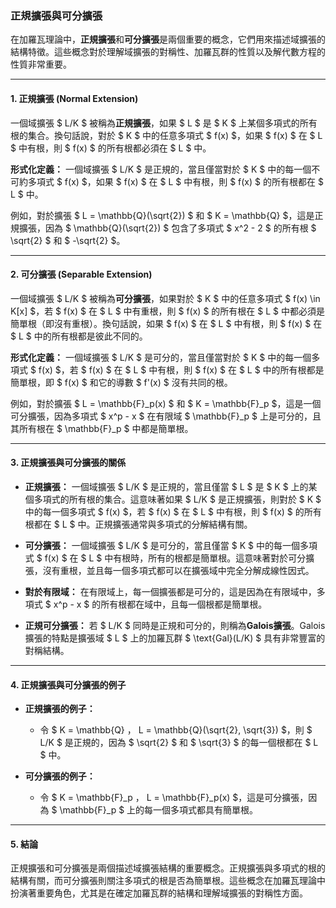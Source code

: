 ### **正規擴張與可分擴張**

在加羅瓦理論中，**正規擴張**和**可分擴張**是兩個重要的概念，它們用來描述域擴張的結構特徵。這些概念對於理解域擴張的對稱性、加羅瓦群的性質以及解代數方程的性質非常重要。

---

#### **1. 正規擴張 (Normal Extension)**

一個域擴張 $ L/K $ 被稱為**正規擴張**，如果 $ L $ 是 $ K $ 上某個多項式的所有根的集合。換句話說，對於 $ K $ 中的任意多項式 $ f(x) $，如果 $ f(x) $ 在 $ L $ 中有根，則 $ f(x) $ 的所有根都必須在 $ L $ 中。

**形式化定義：** 
一個域擴張 $ L/K $ 是正規的，當且僅當對於 $ K $ 中的每一個不可約多項式 $ f(x) $，如果 $ f(x) $ 在 $ L $ 中有根，則 $ f(x) $ 的所有根都在 $ L $ 中。

例如，對於擴張 $ L = \mathbb{Q}(\sqrt{2}) $ 和 $ K = \mathbb{Q} $，這是正規擴張，因為 $ \mathbb{Q}(\sqrt{2}) $ 包含了多項式 $ x^2 - 2 $ 的所有根 $ \sqrt{2} $ 和 $ -\sqrt{2} $。

---

#### **2. 可分擴張 (Separable Extension)**

一個域擴張 $ L/K $ 被稱為**可分擴張**，如果對於 $ K $ 中的任意多項式 $ f(x) \in K[x] $，若 $ f(x) $ 在 $ L $ 中有重根，則 $ f(x) $ 的所有根在 $ L $ 中都必須是簡單根（即沒有重根）。換句話說，如果 $ f(x) $ 在 $ L $ 中有根，則 $ f(x) $ 在 $ L $ 中的所有根都是彼此不同的。

**形式化定義：** 
一個域擴張 $ L/K $ 是可分的，當且僅當對於 $ K $ 中的每一個多項式 $ f(x) $，若 $ f(x) $ 在 $ L $ 中有根，則 $ f(x) $ 在 $ L $ 中的所有根都是簡單根，即 $ f(x) $ 和它的導數 $ f'(x) $ 沒有共同的根。

例如，對於擴張 $ L = \mathbb{F}_p(x) $ 和 $ K = \mathbb{F}_p $，這是一個可分擴張，因為多項式 $ x^p - x $ 在有限域 $ \mathbb{F}_p $ 上是可分的，且其所有根在 $ \mathbb{F}_p $ 中都是簡單根。

---

#### **3. 正規擴張與可分擴張的關係**

- **正規擴張：** 一個域擴張 $ L/K $ 是正規的，當且僅當 $ L $ 是 $ K $ 上的某個多項式的所有根的集合。這意味著如果 $ L/K $ 是正規擴張，則對於 $ K $ 中的每一個多項式 $ f(x) $，若 $ f(x) $ 在 $ L $ 中有根，則 $ f(x) $ 的所有根都在 $ L $ 中。正規擴張通常與多項式的分解結構有關。

- **可分擴張：** 一個域擴張 $ L/K $ 是可分的，當且僅當 $ K $ 中的每一個多項式 $ f(x) $ 在 $ L $ 中有根時，所有的根都是簡單根。這意味著對於可分擴張，沒有重根，並且每一個多項式都可以在擴張域中完全分解成線性因式。

- **對於有限域：** 在有限域上，每一個擴張都是可分的，這是因為在有限域中，多項式 $ x^p - x $ 的所有根都在域中，且每一個根都是簡單根。

- **正規可分擴張：** 若 $ L/K $ 同時是正規和可分的，則稱為**Galois擴張**。Galois擴張的特點是擴張域 $ L $ 上的加羅瓦群 $ \text{Gal}(L/K) $ 具有非常豐富的對稱結構。

---

#### **4. 正規擴張與可分擴張的例子**

- **正規擴張的例子：** 
  - 令 $ K = \mathbb{Q} $，$ L = \mathbb{Q}(\sqrt{2}, \sqrt{3}) $，則 $ L/K $ 是正規的，因為 $ \sqrt{2} $ 和 $ \sqrt{3} $ 的每一個根都在 $ L $ 中。
  
- **可分擴張的例子：**
  - 令 $ K = \mathbb{F}_p $，$ L = \mathbb{F}_p(x) $，這是可分擴張，因為 $ \mathbb{F}_p $ 上的每一個多項式都具有簡單根。

---

#### **5. 結論**

正規擴張和可分擴張是兩個描述域擴張結構的重要概念。正規擴張與多項式的根的結構有關，而可分擴張則關注多項式的根是否為簡單根。這些概念在加羅瓦理論中扮演著重要角色，尤其是在確定加羅瓦群的結構和理解域擴張的對稱性方面。